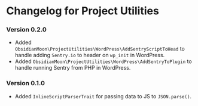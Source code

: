Changelog for Project Utilities
===============================

### Version 0.2.0

* Added `ObsidianMoon\ProjectUtilities\WordPress\AddSentryScriptToHead` to handle adding `Sentry.io` to header on
  `wp_init` in WordPress.
* Added `ObsidianMoon\ProjectUtilities\WordPress\AddSentryToPlugin` to handle running Sentry from PHP in WordPress.

### Version 0.1.0

* Added `InlineScriptParserTrait` for passing data to JS to `JSON.parse()`.

